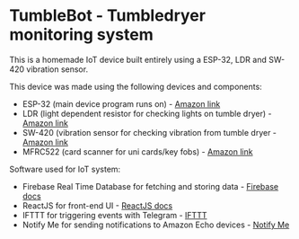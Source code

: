 # TumbleBot - Tumbledryer monitoring system

This is a homemade IoT device built entirely using a ESP-32, LDR and SW-420 vibration sensor. 

This device was made using the following devices and components:
  - ESP-32 (main device program runs on) - [Amazon link](https://www.amazon.co.uk/MakerHawk-Development-0-96inch-Display-Compatible/dp/B076P8GRWV/ref=sr_1_2?keywords=esp-32&qid=1576590700&sr=8-2)
  - LDR (light dependent resistor for checking lights on tumble dryer) - [Amazon link](https://www.amazon.co.uk/Quality-GL5516-Dependent-Resistor-Photoresistor/dp/B00NXW9WZ6/ref=sr_1_1?keywords=ldr&qid=1576590718&sr=8-1)
  - SW-420 (vibration sensor for checking vibration from tumble dryer - [Amazon link](https://www.amazon.co.uk/ARCELI-SW-420-Vibration-Sensor-Arduino-Green/dp/B07BP5568L/ref=sr_1_1?keywords=sw420&qid=1576590731&sr=8-1)
  - MFRC522 (card scanner for uni cards/key fobs) - [Amazon link](https://www.amazon.co.uk/IZOKEE-RFID-RC522-13-56MHz-Arduino-Raspberry/dp/B076HTH56Q/ref=sr_1_3?keywords=mfrc522&qid=1576590742&sr=8-3)
  
Software used for IoT system:
  - Firebase Real Time Database for fetching and storing data - [Firebase docs](https://firebase.google.com/docs/database)
  - ReactJS for front-end UI - [ReactJS docs](https://reactjs.org/)
  - IFTTT for triggering events with Telegram - [IFTTT](https://ifttt.com/)
  - Notify Me for sending notifications to Amazon Echo devices - [Notify Me](https://www.thomptronics.com/about/notify-me)
  
